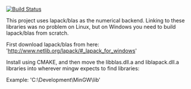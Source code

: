 [![Build Status](https://travis-ci.org/cbcoutinho/learn_dg.svg?branch=master)](https://travis-ci.org/cbcoutinho/learn_dg)

This project uses lapack/blas as the numerical backend. Linking to these
libraries was no problem on Linux, but on Windows you need to build lapack/blas
from scratch.

First download lapack/blas from here:
'http://www.netlib.org/lapack/#_lapack_for_windows'



Install using CMAKE, and then move the libblas.dll.a and liblapack.dll.a
libraries into wherever mingw expects to find libraries:

Example:
'C:\Development\MinGW\lib'
